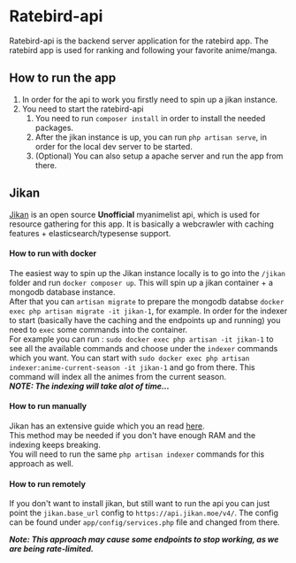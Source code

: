 
# Ratebird-api

Ratebird-api is the backend server application for the ratebird app.   The ratebird app is used for ranking and following your favorite anime/manga.

## How to run the app
1. In order for the api to work you firstly need to spin up a jikan instance.
2. You need to start the ratebird-api
   1. You need to run `composer install` in order to install the needed packages.
   2. After the jikan instance is up, you can run `php artisan serve`, in order for the local dev server to be started.
   3. (Optional) You can also setup a apache server and run the app from there.
## Jikan
[Jikan](https://github.com/jikan-me/jikan-rest) is an open source **Unofficial** myanimelist api, which is used for resource gathering for this app. It is basically a webcrawler with caching features + elasticsearch/typesense support.

#### How to run with docker
The easiest way to spin up the Jikan instance locally is to go into the `/jikan` folder and run `docker composer up`.
This will spin up a jikan container + a mongodb database instance. \
After that you can `artisan migrate` to prepare the mongodb databse `docker exec php artisan migrate -it jikan-1`, for example.
In order for the indexer to start (basically have the caching and the endpoints up and running) you need to `exec` some commands into the container. \
For example you can run : `sudo docker exec php artisan -it jikan-1` to see all the available commands and choose under the `indexer` commands which you want. You can start with `sudo docker exec php artisan indexer:anime-current-season -it jikan-1` and go from there. This command will index all the animes from the current season.\
***NOTE: The indexing will take alot of time...***

#### How to run manually
Jikan has an extensive guide which you an read [here](https://github.com/jikan-me/jikan-rest/wiki/Installation).\
This method may be needed if you don't have enough RAM and the indexing keeps breaking.\
You will need to run the same `php artisan indexer` commands for this approach as well.

#### How to run remotely
If you don't want to install jikan, but still want to run the api you can just point the `jikan.base_url` config to `https://api.jikan.moe/v4/`. The config can be found under `app/config/services.php` file and changed from there.

***Note: This approach may cause some endpoints to stop working, as we are being rate-limited.*** 
